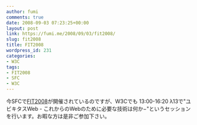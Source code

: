 ```yaml
---
author: fumi
comments: true
date: 2008-09-03 07:23:25+00:00
layout: post
link: https://fumi.me/2008/09/03/fit2008/
slug: fit2008
title: FIT2008
wordpress_id: 231
categories:
- W3C
tags:
- FIT2008
- SFC
- W3C
---
```


今SFCで[FIT2008](http://www.ipsj.or.jp/10jigyo/fit/fit2008/index.html)が開催されているのですが、W3Cでも
13:00-16:20 λ13で"ユビキタスWeb - これからのWebのために必要な技術は何か−"というセッションを行います。お暇な方は是非ご参加下さい。

